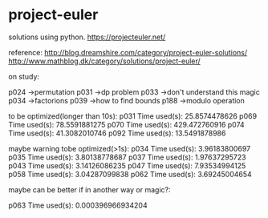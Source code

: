 # project-euler
solutions using python.
https://projecteuler.net/

reference:
http://blog.dreamshire.com/category/project-euler-solutions/
http://www.mathblog.dk/category/solutions/project-euler/

on study:

p024 ->permutation
p031 ->dp problem
p033 ->don't understand this magic
p034 ->factorions
p039 ->how to find bounds
p188 ->modulo operation


to be optimized(longer than 10s):
p031
Time used(s): 25.8574478626
p069
Time used(s): 78.5591881275
p070
Time used(s): 429.472760916
p074
Time used(s): 41.3082010746
p092
Time used(s): 13.5491878986


maybe warning tobe optimized(>1s):
p034
Time used(s): 3.96183800697
p035
Time used(s): 3.80138778687
p037
Time used(s): 1.97637295723
p043
Time used(s): 3.14126086235
p047
Time used(s): 7.93534994125
p058
Time used(s): 3.04287099838
p062
Time used(s): 3.69245004654


maybe can be better if in another way or magic?:

p063
Time used(s): 0.000396966934204